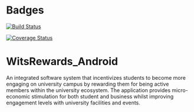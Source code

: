 # Badges

[![Build Status](https://travis-ci.org/nicferretti/WitsRewards_Android.svg?branch=feature%2Fci)](https://travis-ci.org/nicferretti/WitsRewards_Android)

[![Coverage Status](https://coveralls.io/repos/github/nicferretti/WitsRewards_Android/badge.svg?branch=develop)](https://coveralls.io/github/nicferretti/WitsRewards_Android?branch=develop)

# WitsRewards_Android
An integrated software system that incentivizes students to become more engaging on university campus by rewarding them for being active members within the university ecosystem. The application provides micro-economic stimulation for both student and business whilst improving engagement levels with university facilities and events.

